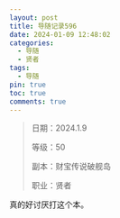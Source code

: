 ```yaml
---
layout: post
title: 导随记录596
date: 2024-01-09 12:48:02
categories:
  - 导随
  - 贤者
tags:
  - 导随
pin: true
toc: true
comments: true
---
```

> 日期：2024.1.9
>
> 等级：50
>
> 副本：财宝传说破舰岛
>
> 职业：贤者

真的好讨厌打这个本。